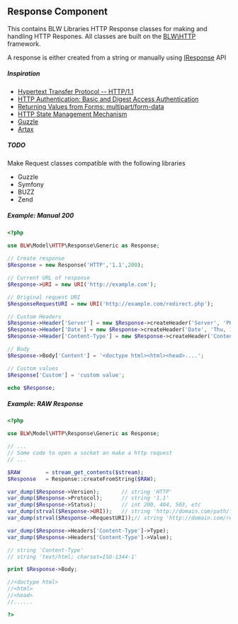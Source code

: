 Response Component
-----------------

This contains BLW Libraries HTTP Response classes for making and handling HTTP Respones. All classes are built on the [BLW\HTTP][BLW\HTTP Framework] framework.

A response is either created from a string or manually using [IResponse][] API

##### Inspiration #####

- [Hypertext Transfer Protocol -- HTTP/1.1][RFC 2616]
- [HTTP Authentication: Basic and Digest Access Authentication][RFC 2617]
- [Returning Values from Forms:  multipart/form-data][RFC 2388]
- [HTTP State Management Mechanism][RFC 6265]
- [Guzzle][]
- [Artax][]

##### TODO #####

Make Request classes compatible with the following libraries

- Guzzle
- Symfony
- BUZZ
- Zend

##### Example: Manual 200 #####

```php
<?php
	
use BLW\Model\HTTP\Response\Generic as Response;

// Create response
$Response = new Response('HTTP','1.1',200);

// Current URL of response
$Response->URI = new URI('http://example.com');

// Original request URI
$ResponseRequestURI = new URI('http://example.com/redirect.php');

// Custom Headers
$Response->Header['Server'] = new $Response->createHeader('Server', 'PHP');
$Response->Header['Date'] = new $Response->createHeader('Date', 'Thu, 10 Apr 2014 18:08:23 GMT');
$Response->Header['Content-Type'] = new $Response->createHeader('Content-Type', 'text/html');

// Body
$Response->Body['Content'] = '<doctype html><html><head>....';

// Custom values
$Response['Custom'] = 'custom value';

echo $Response;
```
	
##### Example: RAW Response #####

```php
<?php

use BLW\Model\HTTP\Response\Generic as Response;

// ...
// Some code to open a socket an make a http request
// ...

$RAW		= stream_get_contents($stream);
$Response	= Response::createFromString($RAW);

var_dump($Response->Version);		// string 'HTTP'
var_dump($Response->Protocol);		// string '1.1'
var_dump($Response->Status);		// int 200, 404, 503, etc
var_dump(strval($Response->URI));	// string 'http://domain.com/path/file?query#fragment'
var_dump(strval($Response->RequestURI));// string 'http://domain.com/redirect.php'

var_dump($Response->Headers['Content-Type']->Type);
var_dump($Response->Headers['Content-Type']->Value);

// string 'Content-Type'
// string 'text/html; charset=ISO-1344-1'

print $Response->Body;

//<doctype html>
//<html>
//<head>
//......

?>
```
	
[RFC 2616]: <https://tools.ietf.org/html/rfc2616> "RFC 2616"
[RFC 2617]: <https://tools.ietf.org/html/rfc2617> "RFC 2617"
[RFC 2388]: <http://tools.ietf.org/html/rfc2388> "RFC 2388"
[RFC 6265]: <http://tools.ietf.org/html/rfc6265> "RFC 6265"
[Guzzle]: <https://github.com/guzzle/guzzle>
[Artax]: <https://github.com/rdlowrey/Artax>

[BLW\HTTP Framework]: <../../../Type/HTTP/>

[IResponse]: <../../../Type/HTTP/IResponse.php>
